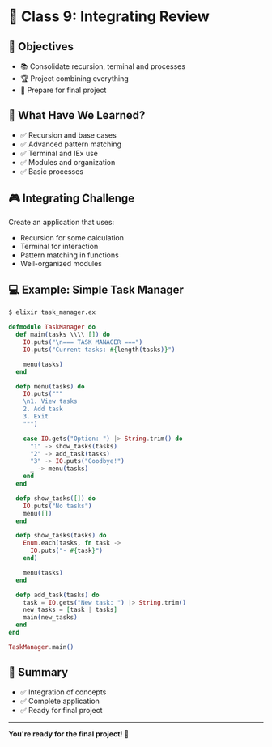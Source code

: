 # 🔄 Class 9: Integrating Review

## 🎯 Objectives

* 📚 Consolidate recursion, terminal and processes
* 🏆 Project combining everything
* 🌟 Prepare for final project

## 📖 What Have We Learned?

* ✅ Recursion and base cases
* ✅ Advanced pattern matching
* ✅ Terminal and IEx use
* ✅ Modules and organization
* ✅ Basic processes

## 🎮 Integrating Challenge

Create an application that uses:
- Recursion for some calculation
- Terminal for interaction
- Pattern matching in functions
- Well-organized modules

## 💻 Example: Simple Task Manager

```bash
$ elixir task_manager.ex
```

```elixir
defmodule TaskManager do
  def main(tasks \\\\ []) do
    IO.puts("\n=== TASK MANAGER ===")
    IO.puts("Current tasks: #{length(tasks)}")

    menu(tasks)
  end

  defp menu(tasks) do
    IO.puts("""
    \n1. View tasks
    2. Add task
    3. Exit
    """)

    case IO.gets("Option: ") |> String.trim() do
      "1" -> show_tasks(tasks)
      "2" -> add_task(tasks)
      "3" -> IO.puts("Goodbye!")
      _ -> menu(tasks)
    end
  end

  defp show_tasks([]) do
    IO.puts("No tasks")
    menu([])
  end

  defp show_tasks(tasks) do
    Enum.each(tasks, fn task ->
      IO.puts("- #{task}")
    end)

    menu(tasks)
  end

  defp add_task(tasks) do
    task = IO.gets("New task: ") |> String.trim()
    new_tasks = [task | tasks]
    main(new_tasks)
  end
end

TaskManager.main()
```

## 📝 Summary

* ✅ Integration of concepts
* ✅ Complete application
* ✅ Ready for final project

---

**You're ready for the final project! 🌟**

